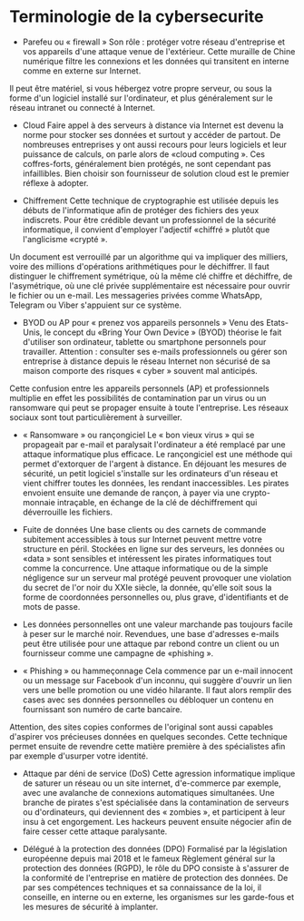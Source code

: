 # Terminologie de la cybersecurite

* Parefeu ou « firewall »
Son rôle : protéger votre réseau d'entreprise et vos appareils d'une attaque venue de l'extérieur. Cette muraille de Chine numérique filtre les connexions et les données qui transitent en interne comme en externe sur Internet.

Il peut être matériel, si vous hébergez votre propre serveur, ou sous la forme d'un logiciel installé sur l'ordinateur, et plus généralement sur le réseau intranet ou connecté à Internet.

* Cloud
Faire appel à des serveurs à distance via Internet est devenu la norme pour stocker ses données et surtout y accéder de partout. De nombreuses entreprises y ont aussi recours pour leurs logiciels et leur puissance de calculs, on parle alors de «cloud computing ». Ces coffres-forts, généralement bien protégés, ne sont cependant pas infaillibles. Bien choisir son fournisseur de solution cloud est le premier réflexe à adopter.

* Chiffrement
Cette technique de cryptographie est utilisée depuis les débuts de l'informatique afin de protéger des fichiers des yeux indiscrets. Pour être crédible devant un professionnel de la sécurité informatique, il convient d'employer l'adjectif «chiffré » plutôt que l'anglicisme «crypté ».

Un document est verrouillé par un algorithme qui va impliquer des milliers, voire des millions d'opérations arithmétiques pour le déchiffrer. Il faut distinguer le chiffrement symétrique, où la même clé chiffre et déchiffre, de l'asymétrique, où une clé privée supplémentaire est nécessaire pour ouvrir le fichier ou un e-mail. Les messageries privées comme WhatsApp, Telegram ou Viber s'appuient sur ce système.

* BYOD ou AP pour « prenez vos appareils personnels »
Venu des Etats-Unis, le concept du «Bring Your Own Device » (BYOD) théorise le fait d'utiliser son ordinateur, tablette ou smartphone personnels pour travailler. Attention : consulter ses e-mails professionnels ou gérer son entreprise à distance depuis le réseau Internet non sécurisé de sa maison comporte des risques « cyber » souvent mal anticipés.

Cette confusion entre les appareils personnels (AP) et professionnels multiplie en effet les possibilités de contamination par un virus ou un ransomware qui peut se propager ensuite à toute l'entreprise. Les réseaux sociaux sont tout particulièrement à surveiller.

* « Ransomware » ou rançongiciel
Le « bon vieux virus » qui se propageait par e-mail et paralysait l'ordinateur a été remplacé par une attaque informatique plus efficace. Le rançongiciel est une méthode qui permet d'extorquer de l'argent à distance. En déjouant les mesures de sécurité, un petit logiciel s'installe sur les ordinateurs d'un réseau et vient chiffrer toutes les données, les rendant inaccessibles. Les pirates envoient ensuite une demande de rançon, à payer via une crypto-monnaie intraçable, en échange de la clé de déchiffrement qui déverrouille les fichiers.

* Fuite de données
Une base clients ou des carnets de commande subitement accessibles à tous sur Internet peuvent mettre votre structure en péril. Stockées en ligne sur des serveurs, les données ou «data » sont sensibles et intéressent les pirates informatiques tout comme la concurrence. Une attaque informatique ou de la simple négligence sur un serveur mal protégé peuvent provoquer une violation du secret de l'or noir du XXIe siècle, la donnée, qu'elle soit sous la forme de coordonnées personnelles ou, plus grave, d'identifiants et de mots de passe.

* Les données personnelles ont une valeur marchande pas toujours facile à peser sur le marché noir. Revendues, une base d'adresses e-mails peut être utilisée pour une attaque par rebond contre un client ou un fournisseur comme une campagne de «phishing ».

* « Phishing » ou hammeçonnage
Cela commence par un e-mail innocent ou un message sur Facebook d'un inconnu, qui suggère d'ouvrir un lien vers une belle promotion ou une vidéo hilarante. Il faut alors remplir des cases avec ses données personnelles ou débloquer un contenu en fournissant son numéro de carte bancaire.

Attention, des sites copies conformes de l'original sont aussi capables d'aspirer vos précieuses données en quelques secondes. Cette technique permet ensuite de revendre cette matière première à des spécialistes afin par exemple d'usurper votre identité.

* Attaque par déni de service (DoS)
Cette agression informatique implique de saturer un réseau ou un site internet, d'e-commerce par exemple, avec une avalanche de connexions automatiques simultanées. Une branche de pirates s'est spécialisée dans la contamination de serveurs ou d'ordinateurs, qui deviennent des « zombies », et participent à leur insu à cet engorgement. Les hackeurs peuvent ensuite négocier afin de faire cesser cette attaque paralysante.

* Délégué à la protection des données (DPO)
Formalisé par la législation européenne depuis mai 2018 et le fameux Règlement général sur la protection des données (RGPD), le rôle du DPO consiste à s'assurer de la conformité de l'entreprise en matière de protection des données. De par ses compétences techniques et sa connaissance de la loi, il conseille, en interne ou en externe, les organismes sur les garde-fous et les mesures de sécurité à implanter.

